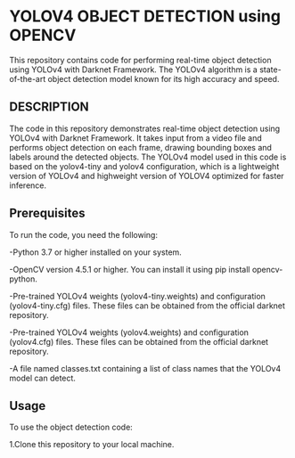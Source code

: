 # YOLOV4 OBJECT DETECTION using OPENCV 
This repository contains code for performing real-time object detection using YOLOv4 with Darknet Framework. The YOLOv4 algorithm is a state-of-the-art object detection model known for its high accuracy and speed.
## DESCRIPTION
The code in this repository demonstrates real-time object detection using YOLOv4 with Darknet Framework. It takes input from a video file and performs object detection on each frame, drawing bounding boxes and labels around the detected objects. 
    The YOLOv4 model used in this code is based on the yolov4-tiny and yolov4 configuration, which is a lightweight version of YOLOv4 and highweight version of YOLOV4 optimized for faster inference.
## Prerequisites
To run the code, you need the following:

-Python 3.7 or higher installed on your system.

-OpenCV version 4.5.1 or higher. You can install it using pip install opencv-python.

-Pre-trained YOLOv4 weights (yolov4-tiny.weights) and configuration (yolov4-tiny.cfg) files. These files can be obtained from the official darknet repository.

-Pre-trained YOLOv4 weights (yolov4.weights) and configuration (yolov4.cfg) files. These files can be obtained from the official darknet repository.

-A file named classes.txt containing a list of class names that the YOLOv4 model can detect.

## Usage
To use the object detection code:

1.Clone this repository to your local machine.

